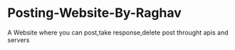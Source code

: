 # Posting-Website-By-Raghav
A Website where you can post,take response,delete post throught apis and servers
